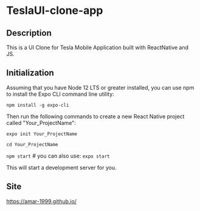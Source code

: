 # TeslaUI-clone-app

## Description
 
 This is a UI Clone for Tesla Mobile Application built with ReactNative and JS.

## Initialization

Assuming that you have Node 12 LTS or greater installed, you can use npm to install the Expo CLI command line utility:

`npm install -g expo-cli`

Then run the following commands to create a new React Native project called "Your_ProjectName":

`expo init Your_ProjectName`

`cd Your_ProjectName`

`npm start` # you can also use: `expo start`

This will start a development server for you.


## Site

https://amar-1999.github.io/
